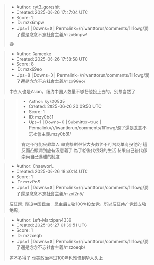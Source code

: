 > - Author: cyt3_goreshit
> - Created: 2025-06-26 17:47:04 UTC
> - Score: 1
> - ID: mzx6mpw
> - Ups=1 | Downs=0 | Permalink=/r/iwanttorun/comments/1ll1owg/潤了還是念念不忘社會主義/mzx6mpw/
>
> 😅

> - Author: 3amcoke
> - Created: 2025-06-26 17:58:58 UTC
> - Score: 8
> - ID: mzx99eo
> - Ups=8 | Downs=0 | Permalink=/r/iwanttorun/comments/1ll1owg/潤了還是念念不忘社會主義/mzx99eo/
>
> 中东人也是Asian，纽约中国人数量不够把他投上去的，别想当然了

>> - Author: kyk00525
>> - Created: 2025-06-26 20:09:50 UTC
>> - Score: 1
>> - ID: mzy0b81
>> - Ups=1 | Downs=0 | Submitter=true | Permalink=/r/iwanttorun/comments/1ll1owg/潤了還是念念不忘社會主義/mzy0b81/
>>
>> 肯定不可能只靠華人 畢竟穆斯林佔大多數但不可否認華有投他的
>> 這反而凸顯潤到底有沒意義了
>> 為了給後代很好的生活 結果自己後代卻崇尚自己逃離的制度

> - Author: ChaewonL
> - Created: 2025-06-26 18:40:14 UTC
> - Score: 1
> - ID: mzxi2n5
> - Ups=1 | Downs=0 | Permalink=/r/iwanttorun/comments/1ll1owg/潤了還是念念不忘社會主義/mzxi2n5/
>
> 反证题: 假设中国民主，民主后支猪100%投左党，所以反证共产党跟支猪绝配。

> - Author: Left-Marzipan4339
> - Created: 2025-06-27 01:39:51 UTC
> - Score: 1
> - ID: mzzoeqb
> - Ups=1 | Downs=0 | Permalink=/r/iwanttorun/comments/1ll1owg/潤了還是念念不忘社會主義/mzzoeqb/
>
> 差不多得了 你美政治再过100年也难怪到华人头上
